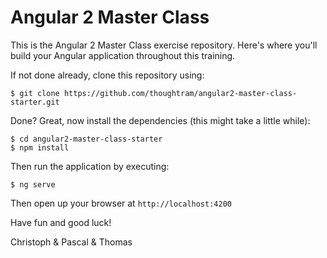 # Angular 2 Master Class

This is the Angular 2 Master Class exercise repository. Here's where you'll build your Angular application throughout this training.

If not done already, clone this repository using:

```
$ git clone https://github.com/thoughtram/angular2-master-class-starter.git
```

Done? Great, now install the dependencies (this might take a little while):
```
$ cd angular2-master-class-starter
$ npm install
```

Then run the application by executing:

```
$ ng serve
```

Then open up your browser at `http://localhost:4200`

Have fun and good luck!

Christoph & Pascal & Thomas
